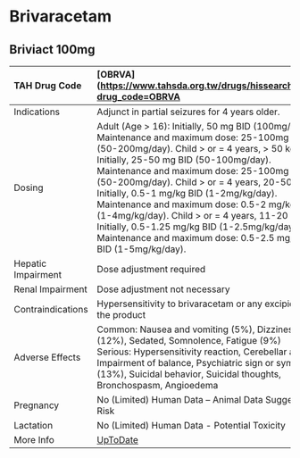# Brivaracetam

## Briviact 100mg

| TAH Drug Code      | [OBRVA](https://www.tahsda.org.tw/drugs/hissearch.php?drug_code=OBRVA                                                                                                                                                                                                                                                                                                                                                                                                                                                                     |
|:-------------------|:------------------------------------------------------------------------------------------------------------------------------------------------------------------------------------------------------------------------------------------------------------------------------------------------------------------------------------------------------------------------------------------------------------------------------------------------------------------------------------------------------------------------------------------|
| Indications        | Adjunct in partial seizures for 4 years older.                                                                                                                                                                                                                                                                                                                                                                                                                                                                                            |
| Dosing             | Adult (Age > 16): Initially, 50 mg BID (100mg/day). Maintenance and maximum dose: 25-100mg BID (50-200mg/day). Child > or = 4 years, > 50 kg: Initially, 25-50 mg BID (50-100mg/day). Maintenance and maximum dose: 25-100mg BID (50-200mg/day). Child > or = 4 years, 20-50 kg: Initially, 0.5-1 mg/kg BID (1-2mg/kg/day). Maintenance and maximum dose: 0.5-2 mg/kg BID (1-4mg/kg/day). Child > or = 4 years, 11-20 kg: Initially, 0.5-1.25 mg/kg BID (1-2.5mg/kg/day). Maintenance and maximum dose: 0.5-2.5 mg/kg BID (1-5mg/kg/day). |
| Hepatic Impairment | Dose adjustment required                                                                                                                                                                                                                                                                                                                                                                                                                                                                                                                  |
| Renal Impairment   | Dose adjustment not necessary                                                                                                                                                                                                                                                                                                                                                                                                                                                                                                             |
| Contraindications  | Hypersensitivity to brivaracetam or any excipient in the product                                                                                                                                                                                                                                                                                                                                                                                                                                                                          |
| Adverse Effects    | Common: Nausea and vomiting (5%), Dizziness (12%), Sedated, Somnolence, Fatigue (9%) Serious: Hypersensitivity reaction, Cerebellar ataxia, Impairment of balance, Psychiatric sign or symptom (13%), Suicidal behavior, Suicidal thoughts, Bronchospasm, Angioedema                                                                                                                                                                                                                                                                      |
| Pregnancy          | No (Limited) Human Data – Animal Data Suggest Risk                                                                                                                                                                                                                                                                                                                                                                                                                                                                                        |
| Lactation          | No (Limited) Human Data - Potential Toxicity                                                                                                                                                                                                                                                                                                                                                                                                                                                                                              |
| More Info          | [UpToDate](https://www.uptodate.com/contents/brivaracetam-drug-information)                                                                                                                                                                                                                                                                                                                                                                                                                                                               |

